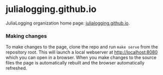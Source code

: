 # julialogging.github.io

JuliaLogging organization home page: [julialogging.github.io](https://julialogging.github.io).


### Making changes

To make changes to the page, clone the repo and run `make serve` from the repository root.
This will launch a local webserver at [http://localhost:8080](http://localhost:8080) which
you can open in a browser. When you make changes to the source files the page is
automatically rebuilt and the browser automatically refreshed.
